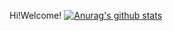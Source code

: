 Hi!Welcome!
[![Anurag's github stats](https://github-readme-stats.vercel.app/api?username=vllbc&theme=dracula)](https://github.com/anuraghazra/github-readme-stats)


<!--
**vllbc/vllbc** is a ✨ _special_ ✨ repository because its `README.md` (this file) appears on your GitHub profile.

Here are some ideas to get you started:

- 🔭 I’m currently working on ...
- 🌱 I’m currently learning ...
- 👯 I’m looking to collaborate on ...
- 🤔 I’m looking for help with ...
- 💬 Ask me about ...
- 📫 How to reach me: ...
- 😄 Pronouns: ...
- ⚡ Fun fact: ...
-->
